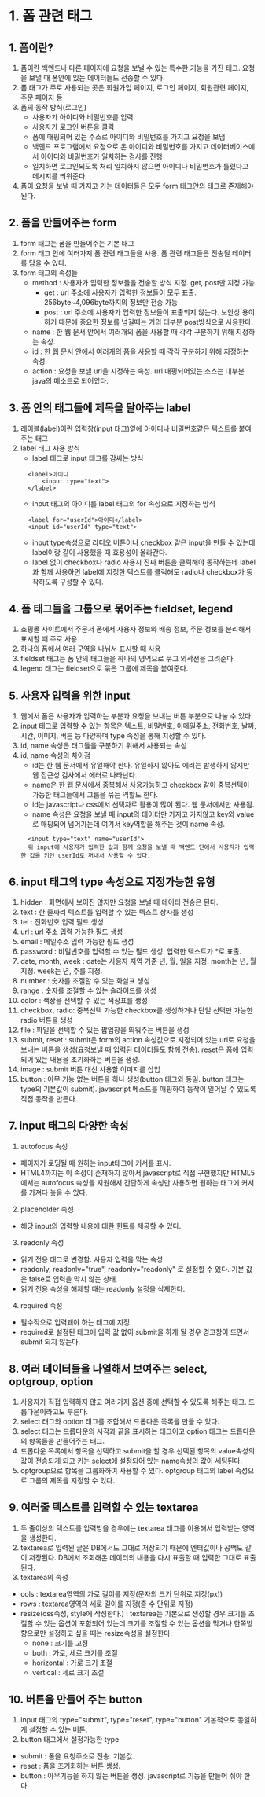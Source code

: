 # 1. 폼 관련 태그
## 1. 폼이란?
1. 폼이란 백엔드나 다른 페이지에 요청을 보낼 수 있는 특수한 기능을 가진 태그. 요청을 보낼 때 폼안에 있는 데이터들도 전송할 수 있다.
2. 폼 태그가 주로 사용되는 곳은 회원가입 페이지, 로그인 페이지, 회원관련 페이지, 주문 페이지 등
3. 폼의 동작 방식(로그인)
    - 사용자가 아이디와 비밀번호를 입력
    - 사용자가 로그인 버튼을 클릭
    - 폼에 매핑되어 있는 주소로 아이디와 비밀번호를 가지고 요청을 보냄
    - 백엔드 프로그램에서 요청으로 온 아이디와 비밀번호를 가지고 데이터베이스에서 아이디와 비밀번호가 일치하는 검사를 진행
    - 일치하면 로그인되도록 처리 일치하지 않으면 아이디나 비밀번호가 틀렸다고 메시지를 띄워준다.
4. 폼이 요청을 보낼 때 가지고 가는 데이터들은 모두 form 태그안의 태그로 존재해야된다.

## 2. 폼을 만들어주는 form
1. form 태그는 폼을 만들어주는 기본 태그
2. form 태그 안에 여러가지 폼 관련 태그들을 사용. 폼 관련 태그들은 전송될 데이터를 담을 수 있다.
3. form 태그의 속성들
    - method : 사용자가 입력한 정보들을 전송할 방식 지정. get, post만 지정 가능.
        - get : url 주소에 사용자가 입력한 정보들이 모두 표출. 256byte~4,096byte까지의 정보만 전송 가능
        - post : url 주소에 사용자가 입력한 정보들이 표출되지 않는다. 보안상 용이하기 때문에 중요한 정보를 넘길때는 거의 대부분 post방식으로 사용한다.
    - name : 한 웹 문서 안에서 여러개의 폼을 사용할 때 각각 구분하기 위해 지정하는 속성.
    - id : 한 웹 문서 안에서 여러개의 폼을 사용할 때 각각 구분하기 위해 지정하는 속성.
    - action : 요청을 보낼 url을 지정하는 속성.
               url 매핑되어있는 소스는 대부분 java의 메소드로 되어있다.

## 3. 폼 안의 태그들에 제목을 달아주는 label
1. 레이블(label)이란 입력창(input 태그)옆에 아이디나 비밀번호같은 텍스트를 붙여주는 태그
2. label 태그 사용 방식
    - label 태그로 input 태그를 감싸는 방식  
    ```
      <label>아이디
          <input type="text">
      </label>
    ```
    - input 태그의 아이디를 label 태그의 for 속성으로 지정하는 방식  
    ```
      <label for="userId">아이디</label>
      <input id="userId" type="text">
    ```
    - input type속성으로 라디오 버튼이나 checkbox 같은 input을 만들 수 있는데 label이랑 같이 사용했을 때 효용성이 올라간다.
    - label 없이 checkbox나 radio 사용시 진짜 버튼을 클릭해야 동작하는데 label과 함께 사용하면 label에 지정한 텍스트를 클릭해도 radio나 checkbox가 동작하도록 구성할 수 있다.

## 4. 폼 태그들을 그룹으로 묶어주는 fieldset, legend
1. 쇼핑몰 사이트에서 주문서 폼에서 사용자 정보와 배송 정보, 주문 정보를 분리해서 표시할 때 주로 사용
2. 하나의 폼에서 여러 구역을 나눠서 표시할 때 사용
3. fieldset 태그는 폼 안의 태그들을 하나의 영역으로 묶고 외곽선을 그려준다.
4. legend 태그는 fieldset으로 묶은 그룹에 제목을 붙여준다.

## 5. 사용자 입력을 위한 input
1. 웹에서 폼은 사용자가 입력하는 부분과 요청을 보내는 버튼 부분으로 나눌 수 있다.
2. input 태그로 입력할 수 있는 항목은 텍스트, 비밀번호, 이메일주소, 전화번호, 날짜, 시간, 이미지, 버튼 등 다양하며 type 속성을 통해 지정할 수 있다.
3. id, name 속성은 태그들을 구분하기 위해서 사용되는 속성
4. id, name 속성의 차이점
    - id는 한 웹 문서에서 유일해야 한다. 유일하지 않아도 에러는 발생하지 않지만 웹 접근성 검사에서 에러로 나타난다.
    - name은 한 웹 문서에서 중복해서 사용가능하고 checkbox 같이 중복선택이 가능한 태그들에서 그룹을 묶는 역할도 한다.
    - id는 javascript나 css에서 선택자로 활용이 많이 된다. 웹 문서에서만 사용됨.
    - name 속성은 요청을 보낼 때 input의 데이터만 가지고 가지않고 key와 value로 매핑되어 넘어가는데 여기서 key역할을 해주는 것이 name 속성.  
    ```
      <input type="text" name="userId">
      위 input에 사용자가 입력한 값과 함께 요청을 보낼 때 백엔드 단에서 사용자가 입력한 값을 키인 userId로 꺼내서 사용할 수 있다.
    ``` 

## 6. input 태그의 type 속성으로 지정가능한 유형
1. hidden : 화면에서 보이진 않지만 요청을 보낼 때 데이터 전송은 된다.
2. text : 한 줄짜리 텍스트를 입력할 수 있는 텍스트 상자를 생성
3. tel : 전화번호 입력 필드 생성
4. url : url 주소 입력 가능한 필드 생성
5. email : 메일주소 입력 가능한 필드 생성
6. password : 비밀번호를 입력할 수 있는 필드 생성. 입력한 텍스트가 *로 표출.
7. date, month, week : date는 사용자 지역 기준 년, 월, 일을 지정. month는 년, 월 지정. week는 년, 주를 지정.
8. number : 숫자를 조절할 수 있는 화살표 생성
9. range : 숫자를 조절할 수 있는 슬라이드를 생성
10. color : 색상을 선택할 수 있는 색상표를 생성
11. checkbox, radio: 중복선택 가능한 checkbox를 생성하거나 단일 선택만 가능한 radio 버튼을 생성
12. file : 파일을 선택할 수 있는 팝업창을 띄워주는 버튼을 생성
13. submit, reset : submit은 form의 action 속성값으로 지정되어 있는 url로 요청을 보내는 버튼을 생성(요청보낼 때 입력된 데이터들도 함께 전송). reset은 폼에 입력되어 있는 내용을 초기화하는 버튼을 생성. 
14. image : submit 버튼 대신 사용할 이미지를 삽입
15. button : 아무 기능 없는 버튼을 하나 생성(button 태그와 동일. button 태그는 type의 기본값이 submit). javascript 메소드를 매핑하여 동작이 일어날 수 있도록 직접 동작을 만든다.

## 7. input 태그의 다양한 속성
1. autofocus 속성
  - 페이지가 로딩될 때 원하는 input태그에 커서를 표시.
  - HTML4까지는 이 속성이 존재하지 않아서 javascript로 직접 구현했지만 HTML5에서는 autofocus 속성을 지원해서 간단하게 속성만 사용하면 원하는 태그에 커서를 가져다 놓을 수 있다.
2. placeholder 속성
  - 해당 input의 입력할 내용에 대한 힌트를 제공할 수 있다.
3. readonly 속성
  - 읽기 전용 태그로 변경함. 사용자 입력을 막는 속성
  - readonly, readonly="true", readonly="readonly" 로 설정할 수 있다. 기본 값은 false로 입력을 막지 않는 상태.
  - 읽기 전용 속성을 해제할 때는 readonly 설정을 삭제한다.
4. required 속성
  - 필수적으로 입력돼야 하는 태그에 지정.
  - required로 설정된 태그에 입력 값 없이 submit을 하게 될 경우 경고창이 뜨면서 submit 되지 않는다.

## 8. 여러 데이터들을 나열해서 보여주는 select, optgroup, option
1. 사용자가 직접 입력하지 않고 여러가지 옵션 중에 선택할 수 있도록 해주는 태그. 드롭다운이라고도 부른다.
2. select 태그와 option 태그를 조합해서 드롭다운 목록을 만들 수 있다.
3. select 태그는 드롭다운의 시작과 끝을 표시하는 태그이고 option 태그는 드롭다운의 항목들을 만들어주는 태그.
4. 드롭다운 목록에서 항목을 선택하고 submit을 할 경우 선택된 항목의 value속성의 값이 전송되게 되고 키는 select에 설정되어 있는 name속성의 값이 세팅된다.
5. optgroup으로 항목을 그룹화하여 사용할 수 있다. optgroup 태그의 label 속성으로 그룹의 제목을 지정할 수 있다.

## 9. 여러줄 텍스트를 입력할 수 있는 textarea
1. 두 줄이상의 텍스트를 입력받을 경우에는 textarea 태그를 이용해서 입력받는 영역을 생성한다.
2. textarea로 입력된 글은 DB에서도 그대로 저장되기 때문에 엔터값이나 공백도 같이 저장된다. DB에서 조회해온 데이터의 내용을 다시 표출할 때 입력한 그대로 표출된다.
3. textarea의 속성
  - cols : textarea영역의 가로 길이를 지정(문자의 크기 단위로 지정(px))
  - rows : textarea영역의 세로 길이를 지정(줄 수 단위로 지정)
  - resize(css속성, style에 작성한다.) : textarea는 기본으로 생성할 경우 크기를 조절할 수 있는 옵션이 포함되어 있는데 크기를 조절할 수 있는 옵션을 막거나 한쪽방향으로만 설정하고 싶을 때는 resize속성을 설정한다.
    - none : 크기를 고정
    - both : 가로, 세로 크기를 조절
    - horizontal : 가로 크기 조절
    - vertical : 세로 크기 조절

## 10. 버튼을 만들어 주는 button
1. input 태그의 type="submit", type="reset", type="button" 기본적으로 동일하게 설정할 수 있는 버튼.
2. button 태그에서 설정가능한 type
  - submit : 폼을 요청주소로 전송. 기본값.
  - reset : 폼을 초기화하는 버튼 생성.
  - button : 아무기능을 하지 않는 버튼을 생성.
             javascript로 기능을 만들어 줘야 한다.